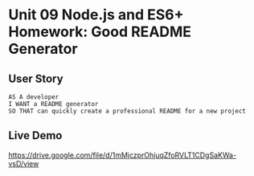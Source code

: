# Unit 09 Node.js and ES6+ Homework: Good README Generator

## User Story

```
AS A developer
I WANT a README generator
SO THAT can quickly create a professional README for a new project
```

## Live Demo

https://drive.google.com/file/d/1mMjczprOhjuqZfoRVLT1CDgSaKWa-vsD/view
